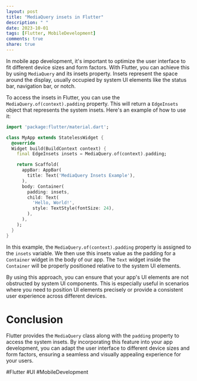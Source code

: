```yaml
---
layout: post
title: "MediaQuery insets in Flutter"
description: " "
date: 2023-10-01
tags: [Flutter, MobileDevelopment]
comments: true
share: true
---
```


In mobile app development, it's important to optimize the user interface to fit different device sizes and form factors. With Flutter, you can achieve this by using `MediaQuery` and its insets property. Insets represent the space around the display, usually occupied by system UI elements like the status bar, navigation bar, or notch. 

To access the insets in Flutter, you can use the `MediaQuery.of(context).padding` property. This will return a `EdgeInsets` object that represents the system insets. Here's an example of how to use it:

```dart
import 'package:flutter/material.dart';

class MyApp extends StatelessWidget {
  @override
  Widget build(BuildContext context) {
    final EdgeInsets insets = MediaQuery.of(context).padding;

    return Scaffold(
      appBar: AppBar(
        title: Text('MediaQuery Insets Example'),
      ),
      body: Container(
        padding: insets,
        child: Text(
          'Hello, World!',
          style: TextStyle(fontSize: 24),
        ),
      ),
    );
  }
}
```

In this example, the `MediaQuery.of(context).padding` property is assigned to the `insets` variable. We then use this insets value as the padding for a `Container` widget in the body of our app. The `Text` widget inside the `Container` will be properly positioned relative to the system UI elements.

By using this approach, you can ensure that your app's UI elements are not obstructed by system UI components. This is especially useful in scenarios where you need to position UI elements precisely or provide a consistent user experience across different devices.

# Conclusion

Flutter provides the `MediaQuery` class along with the `padding` property to access the system insets. By incorporating this feature into your app development, you can adapt the user interface to different device sizes and form factors, ensuring a seamless and visually appealing experience for your users.

#Flutter #UI #MobileDevelopment